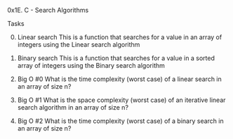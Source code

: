 0x1E. C - Search Algorithms

Tasks

0. Linear search
This is a function that searches for a value in an array of integers using the Linear search algorithm

1. Binary search
This is a function that searches for a value in a sorted array of integers using the Binary search algorithm

2. Big O #0
What is the time complexity (worst case) of a linear search in an array of size n?

3. Big O #1
What is the space complexity (worst case) of an iterative linear search algorithm in an array of size n?

4. Big O #2
What is the time complexity (worst case) of a binary search in an array of size n?
